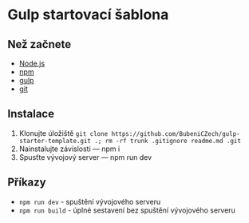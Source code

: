 # Gulp startovací šablona

## Než začnete
* [Node.js](https://nodejs.org/en/)
* [npm](https://www.npmjs.com/)
* [gulp](https://gulpjs.com/)
* [git](https://git-scm.com/)

## Instalace
1. Klonujte úložiště ```git clone https://github.com/BubeniCZech/gulp-starter-template.git .; rm -rf trunk .gitignore readme.md .git```
2. Nainstalujte závislosti — npm i
3. Spusťte vývojový server — npm run dev

## Příkazy
* ```npm run dev``` - spuštění vývojového serveru
* ```npm run build``` - úplné sestavení bez spuštění vývojového serveru
